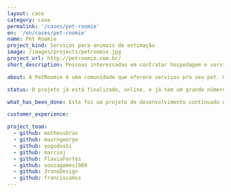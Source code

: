 ```yaml
---
layout: case
category: case
permalink: '/cases/pet-roomie'
en: '/en/cases/pet-roomie'
name: Pet Roomie
project_kind: Serviços para animais de estimação
image: /images/projects/petroomie.jpg
project_url: http://petroomie.com.br/
short_description: Pessoas interessadas em contratar hospedagem e serviços para seus pets podem usar o Pet Roomie para encontrar pessoas interessadas em cuidar do seu bichinho.

about: A PetRoomie é uma comunidade que oferece serviços pro seu pet. Os serviços variam desde hotéis, babás, adestramento, passeio, banho e tosa.

status: O projeto já está finalizado, online, e já tem um grande número de usuários.

what_has_been_done: Este foi um projeto de desenvolvimento continuado que, depois de entregue, contratou também o Help para pequenas atualizações.

customer_experience:

project_team:
  - github: matheusbras
  - github: maurogeorge
  - github: yogodoshi
  - github: marcioj
  - github: FlaviaFortes
  - github: souzagomes1989
  - github: 3runoDesign
  - github: franciscomxs
---
```

